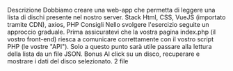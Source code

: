 Descrizione
Dobbiamo creare una web-app che permetta di leggere una lista di dischi presente nel nostro server.
Stack
Html, CSS, VueJS (importato tramite CDN), axios, PHP
Consigli
Nello svolgere l'esercizio seguite un approccio graduale.
Prima assicuratevi che la vostra pagina index.php (il vostro front-end) riesca a comunicare correttamente con il vostro script PHP (le vostre "API").
Solo a questo punto sarà utile passare alla lettura della lista da un file JSON.
Bonus
Al click su un disco, recuperare e mostrare i dati del disco selezionato.
2 file

<!-- SERVE PER FARE IL FILTRAGGIO -->

<!-- //1°cosa : fare far leggere il contenuto del file e farcelo restituire come stringa
$string = file_get_contents('database/api.json');

//3°mettere una condizione per farci restituire i dati in pagina
//se nome artista è settato filtro altrimenti me li restituisce tutti 
if (isset($_GET['nome_artista'])){
     //Filtro i dati , non posso filtrare in un array associativo quindi lo trasformo in stringa
     $apis = json_decode($string, true);
     //creiamo un array vuoto
     $responseData = []; 

     //4° e per ogni api 
     foreach($apis as $api){
        if($api['nome_artista'] == $S_GET['nome_artista']) {
            //pushami dentro responseData (con []) api
            $responseData[] = $api;
        }
     }
     //5° per far funzionare l'api devo restituire la versione codificata di responseData.json
     header('Content-Type : application/json');
     //6° dopo averlo trasformato lo restituiamo
     echo json_encode($responseData);
}
else{
    //2° cosa da fare : restituisco il contenuto del file, setto l'header e lo restituisco
    header('Content-Type : application/json');

    echo $string;
} -->


<!-- SPIEGAZIONE PASSAGGIO PER PASSAGGIO CON A SEGUIRE ARRAY JSON ASSOCIATIVA -->

<!-- //1°file_get_content() legge il contenuto di un file e ce lo restituisce come stringa 
// $string = file_get_contents('database/api.json');
//2°json_decode traduce una stringa da formato json in una variabile PHP 
//lo useremo però solo quando dobbiamo elaborare l'array non ha senso
//usare il decode per poi ricodificarlo con header('Content-Type : application/json');
// $api = json_decode($string, true);

//1°usiamo json_encode per tradurre il nostro array associativo in formato json
//2°file_put_content() ci permette di scrivere i nostri dati all'interno del nostro file api.json

//      $dischi = [

//         [
//             'nome_artista' => 'Colapesce' ,
//             'titolo_canzone' => 'Restiamo a casa' ,
//             'img' => 'https://images.genius.com/d2c41736bebbf132befd28a17136bca9.1000x1000x1.jpg'
//         ],
//         [
//             'nome_artista' => 'Colapesce' ,
//             'titolo_canzone' => 'Restiamo a casa' ,
//             'img' => 'https://images.genius.com/d2c41736bebbf132befd28a17136bca9.1000x1000x1.jpg'
//         ],
//         [
//             'nome_artista' => 'Colapesce' ,
//             'titolo_canzone' => 'Restiamo a casa' ,
//             'img' => 'https://images.genius.com/d2c41736bebbf132befd28a17136bca9.1000x1000x1.jpg'
//         ],
//         [
//             'nome_artista' => 'Colapesce' ,
//             'titolo_canzone' => 'Restiamo a casa' ,
//             'img' => 'https://images.genius.com/d2c41736bebbf132befd28a17136bca9.1000x1000x1.jpg'
//         ],
//         [
//             'nome_artista' => 'Colapesce' ,
//             'titolo_canzone' => 'Restiamo a casa' ,
//             'img' => 'https://images.genius.com/d2c41736bebbf132befd28a17136bca9.1000x1000x1.jpg'
//         ],

        
//     ] ;

// header('Content-Type : application/json');
//json_encode traduce qualsiasi tipo di dato in formato json
//noi la useremo per trasformare gli array php in oggetto json
// echo json_encode($dischi);

?>
  -->


<!-- COME AGGIUNGERE UNA CHIAVE AD UN ARRAY ASSOCIATIVA JSON DA PHP-->

<!-- //1°cosa :la funzione file_put_contents ci fa modificare qualsiasi file al suo interno
$string = file_get_contents('database/api.json');

//2° codifichiamo il file per tradurre il nostro array associativo in formato json
$apis = json_decode($string, true);

     //3° per aggiungere a tutti gli studenti una chiave
     foreach($apis as $index => $api){
        $apis[$index]['minuti'] = '1.05';
     }
     
     //per salvare questi dati in persistenza che fare?
     //non posso modificare il file json da questo file php
     //quindi prima trasformo l'array in json con json_encode
     $apiJson = json_encode($apis);
     
     //questa funzione sostituisce 
    file_put_contents('database/api.json', $apiJson);

    //cosi' lo abbiamo salvato in persistenza
-->  



